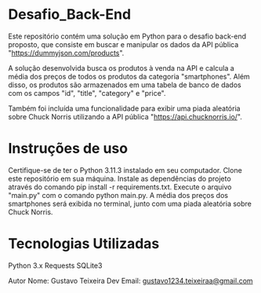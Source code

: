 # Desafio_Back-End
Este repositório contém uma solução em Python para o desafio back-end proposto, que consiste em buscar e manipular os dados da API pública "https://dummyjson.com/products".

A solução desenvolvida busca os produtos à venda na API e calcula a média dos preços de todos os produtos da categoria "smartphones". Além disso, os produtos são armazenados em uma tabela de banco de dados com os campos "id", "title", "category" e "price".

Também foi incluída uma funcionalidade para exibir uma piada aleatória sobre Chuck Norris utilizando a API pública "https://api.chucknorris.io/".

# Instruções de uso
Certifique-se de ter o Python 3.11.3 instalado em seu computador.
Clone este repositório em sua máquina.
Instale as dependências do projeto através do comando pip install -r requirements.txt.
Execute o arquivo "main.py" com o comando python main.py.
A média dos preços dos smartphones será exibida no terminal, junto com uma piada aleatória sobre Chuck Norris.

# Tecnologias Utilizadas
Python 3.x
Requests
SQLite3


Autor
Nome: Gustavo Teixeira Dev
Email: gustavo1234.teixeiraa@gmail.com
